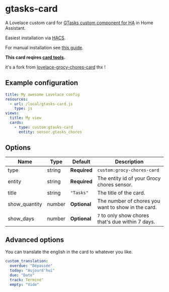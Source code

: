 # gtasks-card

A Lovelace custom card for [GTasks custom component for HA](https://github.com/BlueBlueBlob/gtasks) in Home Assistant.

Easiest installation via [HACS](https://custom-components.github.io/hacs/).

For manual installation see [this guide](https://github.com/thomasloven/hass-config/wiki/Lovelace-Plugins).


**This card reqires [card tools](https://github.com/thomasloven/lovelace-card-tools).**

it's a fork from [lovelace-grocy-chores-card](https://github.com/isabellaalstrom/lovelace-grocy-chores-card) thx !

## Example configuration



```yaml
title: My awesome Lovelace config
resources:
  - url: /local/gtasks-card.js
    type: js
views:
  title: My view
  cards:
    - type: custom:gtasks-card
      entity: sensor.gtasks_chores
```

## Options

| Name | Type | Default | Description
| ---- | ---- | ------- | -----------
| type | string | **Required** | `custom:grocy-chores-card`
| entity | string | **Required** | The entity id of your Grocy chores sensor.
| title | string | `"Tasks"` | The title of the card.
| show_quantity | number | **Optional** | The number of chores you want to show in the card.
| show_days | number | **Optional** | `7` to only show chores that's due within 7 days.


## Advanced options
You can translate the english in the card to whatever you like.

```yaml
custom_translation:
  overdue: "Dépassée"
  today: "Aujourd'hui"
  due: "Date"
  track: Terminé"
  empty: "Vide"
```

